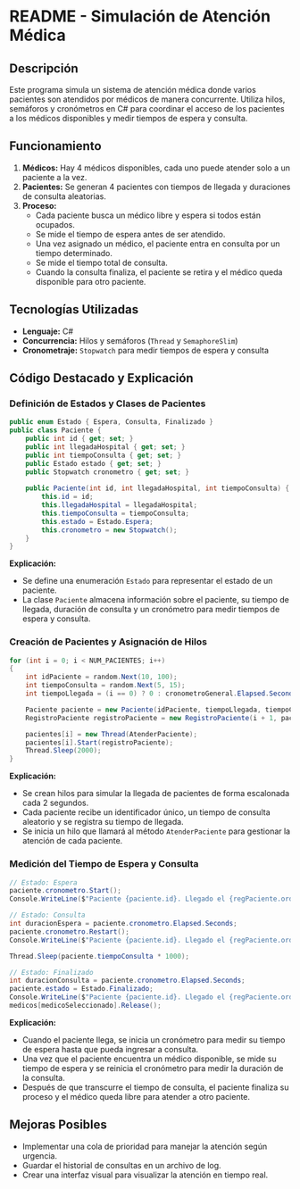 # README - Simulación de Atención Médica

## Descripción

Este programa simula un sistema de atención médica donde varios pacientes son atendidos por médicos de manera concurrente. Utiliza hilos, semáforos y cronómetros en C# para coordinar el acceso de los pacientes a los médicos disponibles y medir tiempos de espera y consulta.

## Funcionamiento

1. **Médicos:** Hay 4 médicos disponibles, cada uno puede atender solo a un paciente a la vez.
2. **Pacientes:** Se generan 4 pacientes con tiempos de llegada y duraciones de consulta aleatorias.
3. **Proceso:**
   - Cada paciente busca un médico libre y espera si todos están ocupados.
   - Se mide el tiempo de espera antes de ser atendido.
   - Una vez asignado un médico, el paciente entra en consulta por un tiempo determinado.
   - Se mide el tiempo total de consulta.
   - Cuando la consulta finaliza, el paciente se retira y el médico queda disponible para otro paciente.

## Tecnologías Utilizadas

- **Lenguaje:** C#
- **Concurrencia:** Hilos y semáforos (`Thread` y `SemaphoreSlim`)
- **Cronometraje:** `Stopwatch` para medir tiempos de espera y consulta

## Código Destacado y Explicación

### Definición de Estados y Clases de Pacientes

```csharp
public enum Estado { Espera, Consulta, Finalizado }
public class Paciente {
    public int id { get; set; }
    public int llegadaHospital { get; set; }
    public int tiempoConsulta { get; set; }
    public Estado estado { get; set; }
    public Stopwatch cronometro { get; set; }
    
    public Paciente(int id, int llegadaHospital, int tiempoConsulta) {
        this.id = id;
        this.llegadaHospital = llegadaHospital;
        this.tiempoConsulta = tiempoConsulta;
        this.estado = Estado.Espera;
        this.cronometro = new Stopwatch();
    }
}
```
**Explicación:**
- Se define una enumeración `Estado` para representar el estado de un paciente.
- La clase `Paciente` almacena información sobre el paciente, su tiempo de llegada, duración de consulta y un cronómetro para medir tiempos de espera y consulta.

### Creación de Pacientes y Asignación de Hilos

```csharp
for (int i = 0; i < NUM_PACIENTES; i++)
{
    int idPaciente = random.Next(10, 100);
    int tiempoConsulta = random.Next(5, 15);
    int tiempoLlegada = (i == 0) ? 0 : cronometroGeneral.Elapsed.Seconds;

    Paciente paciente = new Paciente(idPaciente, tiempoLlegada, tiempoConsulta);
    RegistroPaciente registroPaciente = new RegistroPaciente(i + 1, paciente);

    pacientes[i] = new Thread(AtenderPaciente);
    pacientes[i].Start(registroPaciente);
    Thread.Sleep(2000);
}
```
**Explicación:**
- Se crean hilos para simular la llegada de pacientes de forma escalonada cada 2 segundos.
- Cada paciente recibe un identificador único, un tiempo de consulta aleatorio y se registra su tiempo de llegada.
- Se inicia un hilo que llamará al método `AtenderPaciente` para gestionar la atención de cada paciente.

### Medición del Tiempo de Espera y Consulta

```csharp
// Estado: Espera
paciente.cronometro.Start();
Console.WriteLine($"Paciente {paciente.id}. Llegado el {regPaciente.ordenLlegada}. Estado: Espera. Duración: {paciente.llegadaHospital} segundos.");

// Estado: Consulta
int duracionEspera = paciente.cronometro.Elapsed.Seconds;
paciente.cronometro.Restart();
Console.WriteLine($"Paciente {paciente.id}. Llegado el {regPaciente.ordenLlegada}. Estado: Consulta. Duración Espera: {duracionEspera} segundos.");

Thread.Sleep(paciente.tiempoConsulta * 1000);

// Estado: Finalizado
int duracionConsulta = paciente.cronometro.Elapsed.Seconds;
paciente.estado = Estado.Finalizado;
Console.WriteLine($"Paciente {paciente.id}. Llegado el {regPaciente.ordenLlegada}. Estado: Finalizado. Duración Consulta: {duracionConsulta} segundos.");
medicos[medicoSeleccionado].Release();
```
**Explicación:**
- Cuando el paciente llega, se inicia un cronómetro para medir su tiempo de espera hasta que pueda ingresar a consulta.
- Una vez que el paciente encuentra un médico disponible, se mide su tiempo de espera y se reinicia el cronómetro para medir la duración de la consulta.
- Después de que transcurre el tiempo de consulta, el paciente finaliza su proceso y el médico queda libre para atender a otro paciente.

## Mejoras Posibles

- Implementar una cola de prioridad para manejar la atención según urgencia.
- Guardar el historial de consultas en un archivo de log.
- Crear una interfaz visual para visualizar la atención en tiempo real.





